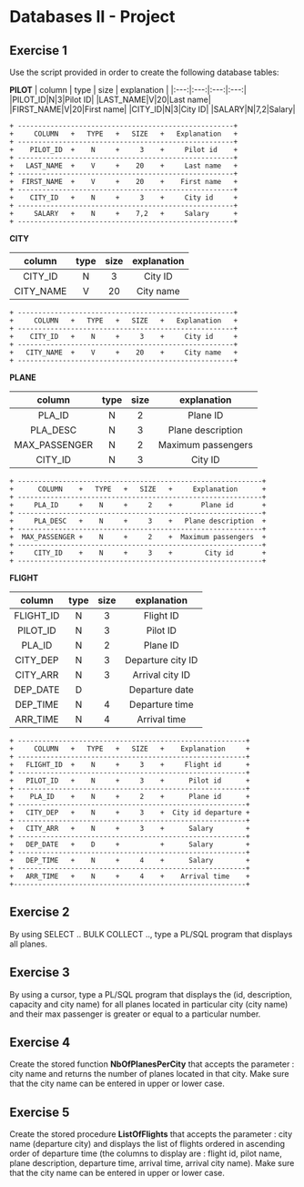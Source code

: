 # Databases II - Project

## Exercise 1
Use the script provided in order to create the following database tables: 
 
 
**PILOT**
| column | type | size | explanation |
|:---:|:---:|:---:|:---:|
|PILOT_ID|N|3|Pilot ID|
|LAST_NAME|V|20|Last name|
|FIRST_NAME|V|20|First name|
|CITY_ID|N|3|City ID|
|SALARY|N|7,2|Salary|

```
+ -----------------------------------------------------+ 
+     COLUMN   +   TYPE   +   SIZE   +   Explanation   +
+ -----------------------------------------------------+
+    PILOT_ID  +    N     +     3    +     Pilot id    +
+ -----------------------------------------------------+
+   LAST_NAME  +    V     +    20    +     Last name   +
+ -----------------------------------------------------+
+  FIRST_NAME  +    V     +    20    +    First name   +
+ -----------------------------------------------------+
+    CITY_ID   +    N     +     3    +     City id     +
+ -----------------------------------------------------+
+     SALARY   +    N     +    7,2   +     Salary      +
+ -----------------------------------------------------+
```
 
**CITY**


| column | type | size | explanation |
|:---:|:---:|:---:|:---:|
|CITY_ID|N|3|City ID|
|CITY_NAME|V|20|City name|
```
+ -----------------------------------------------------+ 
+     COLUMN   +   TYPE   +   SIZE   +   Explanation   +
+ -----------------------------------------------------+
+    CITY_ID   +    N     +     3    +     City id     +
+ -----------------------------------------------------+
+   CITY_NAME  +    V     +    20    +     City name   +
+ -----------------------------------------------------+
```

**PLANE**

| column | type | size | explanation |
|:---:|:---:|:---:|:---:|
|PLA_ID|N|2|Plane ID|
|PLA_DESC|N|3|Plane description|
|MAX_PASSENGER|N|2|Maximum passengers|
|CITY_ID|N|3|City ID|

``` 
+ ------------------------------------------------------------+ 
+      COLUMN    +   TYPE   +   SIZE   +     Explanation      +
+ ------------------------------------------------------------+
+     PLA_ID     +    N     +     2    +       Plane id       +
+ ------------------------------------------------------------+
+     PLA_DESC   +    N     +     3    +   Plane description  +
+ ------------------------------------------------------------+
+  MAX_PASSENGER +    N     +     2    +  Maximum passengers  +
+ ------------------------------------------------------------+
+     CITY_ID    +    N     +     3    +        City id       +
+ ------------------------------------------------------------+
```

**FLIGHT**

| column | type | size | explanation |
|:---:|:---:|:---:|:---:|
|FLIGHT_ID|N|3|Flight ID|
|PILOT_ID|N|3|Pilot ID|
|PLA_ID|N|2|Plane ID|
|CITY_DEP|N|3|Departure city ID|
|CITY_ARR|N|3|Arrival city ID|
|DEP_DATE|D||Departure date|
|DEP_TIME|N|4|Departure time|
|ARR_TIME|N|4|Arrival time|
```
+ --------------------------------------------------------+ 
+     COLUMN   +   TYPE   +   SIZE   +    Explanation     +
+ --------------------------------------------------------+
+   FLIGHT_ID  +    N     +     3    +     Flight id      +
+ --------------------------------------------------------+
+   PILOT_ID   +    N     +     3    +      Pilot id      +
+ --------------------------------------------------------+
+    PLA_ID    +    N     +     2    +      Plane id      +
+ --------------------------------------------------------+
+   CITY_DEP   +    N     +     3    +  City id departure +
+ --------------------------------------------------------+
+   CITY_ARR   +    N     +     3    +      Salary        +
+ --------------------------------------------------------+
+   DEP_DATE   +    D     +          +      Salary        +
+ --------------------------------------------------------+
+   DEP_TIME   +    N     +     4    +      Salary        +
+ --------------------------------------------------------+
+   ARR_TIME   +    N     +     4    +    Arrival time    +
+---------------------------------------------------------+
```

## Exercise 2
By using SELECT .. BULK COLLECT .., type a PL/SQL program that displays all planes.

## Exercise 3  
By using a cursor, type a PL/SQL program that displays the (id, description, capacity 
and city name) for all planes located in particular city (city name) and their max 
passenger is greater or equal to a particular number. 

## Exercise 4
Create the stored function **NbOfPlanesPerCity** that accepts the parameter : city 
name and returns the number of planes located in that city. Make sure that the city name can be entered in upper or lower case.

## Exercise 5
Create the stored procedure **ListOfFlights** that accepts the parameter : city 
name (departure city) and displays the list of flights ordered  in ascending 
order of departure time (the columns to display are : flight id, pilot name, 
plane description, departure time, arrival time, arrival city name). Make sure that the city name can be entered in upper or lower case.
